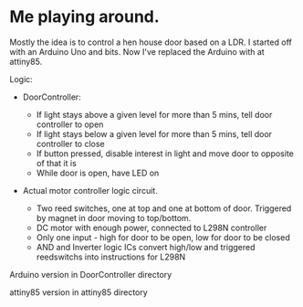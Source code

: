 # Me playing around.

Mostly the idea is to control a hen house door based on a LDR. I started off with an Arduino Uno and bits. Now I've replaced the Arduino with at attiny85.

Logic:
* DoorController:
  - If light stays above a given level for more than 5 mins, tell door controller to open  
  - If light stays below a given level for more than 5 mins, tell door controller to close
  - If button pressed, disable interest in light and move door to opposite of that it is
  - While door is open, have LED on

* Actual motor controller logic circuit.
  - Two reed switches, one at top and one at bottom of door. Triggered by magnet in door moving to top/bottom.
  - DC motor with enough power, connected to L298N controller
  - Only one input - high for door to be open, low for door to be closed
  - AND and Inverter logic ICs convert high/low and triggered reedswitchs into instructions for L298N

Arduino version in DoorController directory

attiny85 version in attiny85 directory
